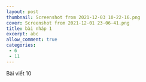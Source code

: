 ```yaml
---
layout: post
thumbnail: Screenshot from 2021-12-03 10-22-16.png
cover: Screenshot from 2021-12-01 23-06-41.png
title: bài nháp 1
excerpt: abc
allow_comment: true
categories: 
 - 6
 - 11
---
```

Bài viết 10